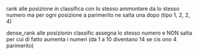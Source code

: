 rank alle posizione in classifica con lo stesso ammontare da lo stesso numero ma per ogni posizione a parimerito ne salta una dopo (tipo 1, 2, 2, 4)

dense_rank  alle posizionin classific assegna lo stesso numero e NON salta per cui di fatto aumenta i numeri (da 1 a 10 diventano 14 se cis ono 4 parimerito)

